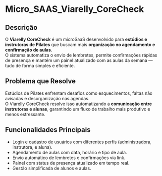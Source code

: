 # Micro_SAAS_Viarelly_CoreCheck

## Descrição  
O **Viarelly CoreCheck** é um microSaaS desenvolvido para **estúdios e instrutoras de Pilates** que buscam mais **organização no agendamento e confirmação de aulas**.  
O sistema automatiza o envio de lembretes, permite confirmações rápidas de presença e mantém um painel atualizado com as aulas da semana — tudo de forma simples e eficiente.

## Problema que Resolve  
Estúdios de Pilates enfrentam desafios como esquecimentos, faltas não avisadas e desorganização nas agendas.  
O Viarelly CoreCheck resolve isso automatizando a **comunicação entre instrutoras e alunas**, garantindo um fluxo de trabalho mais produtivo e menos estressante.  

## Funcionalidades Principais  
- Login e cadastro de usuários com diferentes perfis (administradora, instrutora, e aluna).  
- Agendamento de aulas com data, horário e tipo de aula.  
- Envio automático de lembretes e confirmações via link.  
- Painel com status de presença atualizado em tempo real.  
- Gestão simplificada de alunos e aulas. 
